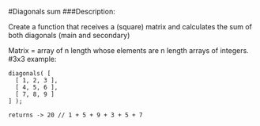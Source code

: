 #Diagonals sum
###Description:

Create a function that receives a (square) matrix and calculates the sum of both diagonals (main and secondary)

Matrix = array of n length whose elements are n length arrays of integers.
#3x3 example:

`diagonals( [`<br>
`  [ 1, 2, 3 ],`<br>
`  [ 4, 5, 6 ],`<br>
`  [ 7, 8, 9 ]`<br>
`] ); `<br>

`returns -> 20 // 1 + 5 + 9 + 3 + 5 + 7`